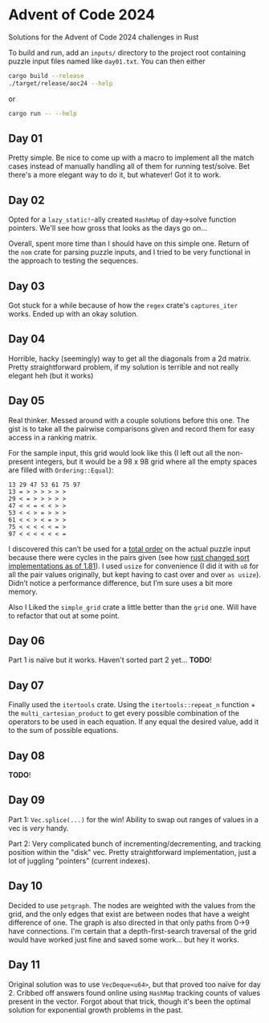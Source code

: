 # Advent of Code 2024

Solutions for the Advent of Code 2024 challenges in Rust

To build and run, add an `inputs/` directory to the project root containing
puzzle input files named like `day01.txt`. You can then either

```bash
cargo build --release
./target/release/aoc24 --help
```

or

```bash
cargo run -- --help
```

## Day 01

Pretty simple. Be nice to come up with a macro to implement all the match
cases instead of manually handling all of them for running test/solve.
Bet there's a more elegant way to do it, but whatever! Got it to work.

## Day 02

Opted for a `lazy_static!`-ally created `HashMap` of day->solve function
pointers. We'll see how gross that looks as the days go on...

Overall, spent more time than I should have on this simple one. Return of the
`nom` crate for parsing puzzle inputs, and I tried to be very functional in
the approach to testing the sequences.

## Day 03

Got stuck for a while because of how the `regex` crate's `captures_iter` works.
Ended up with an okay solution.

## Day 04

Horrible, hacky (seemingly) way to get all the diagonals from a 2d matrix.
Pretty straightforward problem, if my solution is terrible and not really
elegant heh (but it works)

## Day 05

Real thinker. Messed around with a couple solutions before this one. The gist
is to take all the pairwise comparisons given and record them for easy access
in a ranking matrix.

For the sample input, this grid would look like this (I left out all the
non-present integers, but it would be a 98 x 98 grid where all the empty spaces
are filled with `Ordering::Equal`):

```text
13 29 47 53 61 75 97
13 = > > > > > >
29 < = > > > > >
47 < < = < < > >
53 < < > = > > >
61 < < > < = > >
75 < < < < < = >
97 < < < < < < =
```

I discovered this can’t be used for a [total
order](https://en.wikipedia.org/wiki/Total_order) on the actual puzzle input
because there were cycles in the pairs given (see how [rust changed sort
implementations as of
1.81](https://blog.rust-lang.org/2024/09/05/Rust-1.81.0.html#new-sort-implementations)).
I used `usize` for convenience (I did it with `u8` for all the pair values
originally, but kept having to cast over and over `as usize`). Didn’t notice a
performance difference, but I’m sure uses a bit more memory.

Also I Liked the `simple_grid` crate a little better than the `grid` one. Will
have to refactor that out at some point.

## Day 06

Part 1 is naïve but it works. Haven't sorted part 2 yet... **TODO**!

## Day 07

Finally used the `itertools` crate. Using the `itertools::repeat_n` function +
the `multi_cartesian_product` to get every possible combination of the
operators to be used in each equation. If any equal the desired value, add it
to the sum of possible equations.

## Day 08

**TODO**!

## Day 09

Part 1: `Vec.splice(...)` for the win! Ability to swap out ranges of values in
a vec is _very_ handy.

Part 2: Very complicated bunch of incrementing/decrementing, and tracking
position within the "disk" vec. Pretty straightforward implementation, just a
lot of juggling "pointers" (current indexes).

## Day 10

Decided to use `petgraph`. The nodes are weighted with the values from the
grid, and the only edges that exist are between nodes that have a weight
difference of one. The graph is also directed in that only paths from 0->9 have
connections. I'm certain that a depth-first-search traversal of the grid would
have worked just fine and saved some work... but hey it works.

## Day 11

Original solution was to use `VecDeque<u64>`, but that proved too naïve for day 2.
Cribbed off answers found online using `HashMap` tracking counts of values
present in the vector. Forgot about that trick, though it's been the optimal
solution for exponential growth problems in the past.

